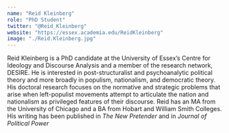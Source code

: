 ```yaml
---
name: "Reid Kleinberg"
role: "PhD Student"
twitter: "@Reid_Kleinberg"
website: "https://essex.academia.edu/ReidKleinberg"
image: "./Reid.Kleinberg.jpg"
---
```


Reid Kleinberg is a PhD candidate at the University of Essex’s Centre for Ideology and Discourse Analysis and a member of the research network, DESIRE. He is interested in post-structuralist and psychoanalytic political theory and more broadly in populism, nationalism, and democratic theory. His doctoral research focuses on the normative and strategic problems that arise when left-populist movements attempt to articulate the nation and nationalism as privileged features of their discourse. Reid has an MA from the University of Chicago and a BA from Hobart and William Smith Colleges. His writing has been published in *The New Pretender* and in *Journal of Political Power*